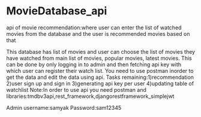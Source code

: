 # MovieDatabase_api
api of movie recommendation:where user can enter the list of watched movies from the database and the user is recommended movies based on that

This database has list of movies and user can choose the list of movies they have watched from main list of movies, popular movies, latest movies. 
This can be done by only logging in to admin and then fetching api key with which user can register their watch list.
You need to use postman inorder to get the data and edit the data using api.
Tasks remaining:1)recommendation
2)user sign up and sign in 
3)generating api key per user
4)updating table of watchlist 
Note:In order to use api you need postman
and libraries:tmdbv3api,rest_framework,djangorestframework_simplejwt

Admin username:samyak
Password:sam12345
